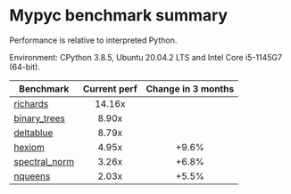 # Mypyc benchmark summary

Performance is relative to interpreted Python.

Environment: CPython 3.8.5, Ubuntu 20.04.2 LTS and Intel Core i5-1145G7 (64-bit).

| Benchmark | Current perf | Change in 3 months |
| --- | :---: | :---: |
| [richards](benchmarks/richards.md) | 14.16x |  |
| [binary_trees](benchmarks/binary_trees.md) | 8.90x |  |
| [deltablue](benchmarks/deltablue.md) | 8.79x |  |
| [hexiom](benchmarks/hexiom.md) | 4.95x | +9.6% |
| [spectral_norm](benchmarks/spectral_norm.md) | 3.26x | +6.8% |
| [nqueens](benchmarks/nqueens.md) | 2.03x | +5.5% |
